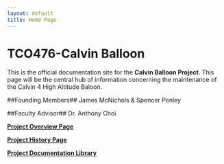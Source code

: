 ```yaml
---
layout: default
title: Home Page
---
```


# TCO476-Calvin Balloon

This is the official documentation site for the **Calvin Balloon Project**. This page will be the central hub of information concerning the maintenance of the Calvin 4 High Altitude Baloon.

##Founding Members##
James McNichols 
&
Spencer Penley

##Faculty Advisor##
Dr. Anthony Choi

**[Project Overview Page](https://coleturner95.github.io/TCO476-CalvinBalloon/ProjectOverview/)**

**[Project History Page](https://coleturner95.github.io/TCO476-CalvinBalloon/ProjectHistory/)**

**[Project Documentation Library](https://coleturner95.github.io/TCO476-CalvinBalloon/Project%20Documentation%20Library.html)**






